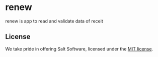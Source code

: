 # renew

renew is app to read and validate data of receit

## License

We take pride in offering Salt Software, licensed under the [MIT license](https://mit-license.org/). 

